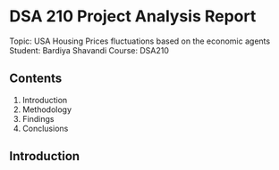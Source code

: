 # DSA 210 Project Analysis Report

Topic: USA Housing Prices fluctuations based on the economic agents
Student: Bardiya Shavandi
Course: DSA210

## Contents
1. Introduction
2. Methodology
3. Findings
4. Conclusions

## Introduction
